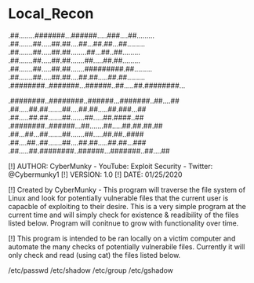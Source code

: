 # Local_Recon



   .##........#######...######.....###....##.........
   .##.......##.....##.##....##...##.##...##.........
   .##.......##.....##.##........##...##..##.........
   .##.......##.....##.##.......##.....##.##.........
   .##.......##.....##.##.......#########.##.........
   .##.......##.....##.##....##.##.....##.##.........
   .########..#######...######..##.....##.########...
                                                     
                                                                                                      
                                                     
   .########..########..######...#######..##....##   
   .##.....##.##.......##....##.##.....##.###...##   
   .##.....##.##.......##.......##.....##.####..##   
   .########..######...##.......##.....##.##.##.##   
   .##...##...##.......##.......##.....##.##..####   
   .##....##..##.......##....##.##.....##.##...###   
   .##.....##.########..######...#######..##....##   


[!] AUTHOR: CyberMunky - YouTube: Exploit Security - Twitter: @Cybermunky1
[!] VERSION: 1.0
[!] DATE: 01/25/2020

[!] Created by CyberMunky - This program will traverse the file system of
Linux and look for potentially vulnerable files that the current user 
is capacble of exploiting to their desire. This is a very simple program at 
the current time and will simply check for existence & readibility of the
files listed below. Program will conitnue to grow with functionality over
time.

[!] This program is intended to be ran locally on a victim computer and 
automate the many checks of potentially vulnerabile files. Currently it 
will only check and read (using cat) the files listed below.

/etc/passwd 
/etc/shadow 
/etc/group 
/etc/gshadow
